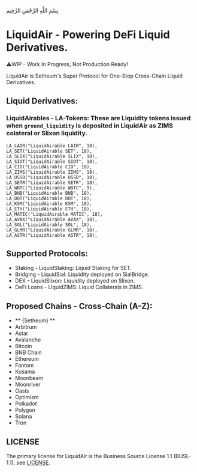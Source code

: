 بِسْمِ اللَّهِ الرَّحْمَنِ الرَّحِيم

# LiquidAir - Powering DeFi Liquid Derivatives.

⚠️WIP - Work In Progress, Not Production Ready!

LiquidAir is Setheum's Super Protocol for One-Stop Cross-Chain Liquid Derivatives.

## Liquid Derivatives:

### LiquidAirables - LA-Tokens: These are Liquidity tokens issued when `ground_liquidity` is deposited in LiquidAir as ZIMS colateral or Slixon liquidity.
```
LA_LAIR("LiquidAirable LAIR", 18),
LA_SET("LiquidAirable SET", 18),
LA_SLIX("LiquidAirable SLIX", 18),
LA_SIOT("LiquidAirable SIOT", 18),
LA_CIO("LiquidAirable CIO", 18),
LA_ZIMS("LiquidAirable ZIMS", 18),
LA_USSD("LiquidAirable USSD", 18),
LA_SETR("LiquidAirable SETR", 18),
LA_WBTC("LiquidAirable WBTC", 9),
LA_BNB("LiquidAirable BNB", 18),
LA_DOT("LiquidAirable DOT", 18),
LA_KSM("LiquidAirable KSM", 18),
LA_ETH("LiquidAirable ETH", 18),
LA_MATIC("LiquidAirable MATIC", 18),
LA_AVAX("LiquidAirable AVAX", 18),
LA_SOL("LiquidAirable SOL", 18),
LA_GLMR("LiquidAirable GLMR", 18),
LA_ASTR("LiquidAirable ASTR", 18),
```

## Supported Protocols:
- Staking - LiquidStaking: Liquid Staking for SET.
- Bridging - LiquidSial: Liquidity deployed on SialBridge.
- DEX - LiquidSlixon: Liquidity deployed on Slixon.
- DeFi Loans - LiquidZIMS: Liquid Collaterals in ZIMS.

## Proposed Chains - Cross-Chain (A-Z):
- ** {Setheum} **
- Arbitrum
- Astar
- Avalanche
- Bitcoin
- BNB Chain
- Ethereum
- Fantom
- Kusama
- Moonbeam
- Moonriver
- Oasis
- Optimism
- Polkadot
- Polygon
- Solana
- Tron

## LICENSE
The primary license for LiquidAir is the Business Source License 1.1 (BUSL-1.1), see [LICENSE](https://github.com/Setheum-Labs/LiquidAir/blob/main/LICENSE.md).
